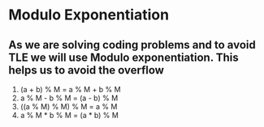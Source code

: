 # Modulo Exponentiation
## As we are solving coding problems and to avoid TLE we will use Modulo exponentiation. This helps us to avoid the overflow 

1. (a + b) % M = a % M + b % M
2. a % M - b % M = (a - b) % M
3. ((a % M) % M) % M = a % M
4. a % M * b % M = (a * b) % M
